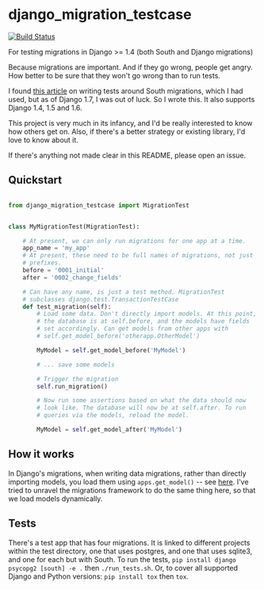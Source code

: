 # django_migration_testcase
[![Build Status](https://travis-ci.org/plumdog/django_migration_test.svg?branch=master)](https://travis-ci.org/plumdog/django_migration_test)

For testing migrations in Django >= 1.4 (both South and Django migrations)

Because migrations are important. And if they go wrong, people get
angry. How better to be sure that they won't go wrong than to run
tests.

I found [this article](https://micknelson.wordpress.com/2013/03/01/testing-django-migrations/)
on writing tests around South migrations, which I had used, but as of
Django 1.7, I was out of luck. So I wrote this. It also supports
Django 1.4, 1.5 and 1.6.

This project is very much in its infancy, and I'd be really interested
to know how others get on. Also, if there's a better strategy or
existing library, I'd love to know about it.

If there's anything not made clear in this README, please open an
issue.

Quickstart
----------

```python

from django_migration_testcase import MigrationTest


class MyMigrationTest(MigrationTest):

    # At present, we can only run migrations for one app at a time.
    app_name = 'my_app'
    # At present, these need to be full names of migrations, not just
    # prefixes.
    before = '0001_initial'
    after = '0002_change_fields'

    # Can have any name, is just a test method. MigrationTest
    # subclasses django.test.TransactionTestCase
    def test_migration(self):
        # Load some data. Don't directly import models. At this point,
        # the database is at self.before, and the models have fields
        # set accordingly. Can get models from other apps with
        # self.get_model_before('otherapp.OtherModel')

        MyModel = self.get_model_before('MyModel')

        # ... save some models

        # Trigger the migration
        self.run_migration()

        # Now run some assertions based on what the data should now
        # look like. The database will now be at self.after. To run
        # queries via the models, reload the model.

        MyModel = self.get_model_after('MyModel')
```


How it works
------------

In Django's migrations, when writing data migrations, rather than
directly importing models, you load them using `apps.get_model()` --
see
[here](https://docs.djangoproject.com/en/1.7/topics/migrations/#data-migrations).
I've tried to unravel the migrations framework to do the same thing
here, so that we load models dynamically.

Tests
-----

There's a test app that has four migrations. It is linked to different
projects within the test directory, one that uses postgres, and one
that uses sqlite3, and one for each but with South. To run the tests,
`pip install django psycopg2 [south] -e .` then `./run_tests.sh`. Or,
to cover all supported Django and Python versions: `pip install tox`
then `tox`.